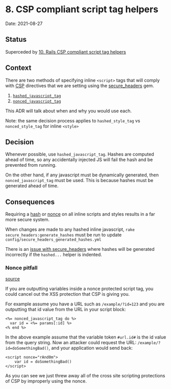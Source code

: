 # 8. CSP compliant script tag helpers

Date: 2021-08-27

## Status

Superceded by [10. Rails CSP compliant script tag helpers](0010-rails-csp-compliant-script-tag-helpers.md)

## Context

There are two methods of specifying inline `<script>` tags that will comply with [CSP](https://content-security-policy.com/)
directives that we are setting using the [secure_headers](https://github.com/github/secure_headers) gem.

1. [`hashed_javascript_tag`](https://github.com/github/secure_headers/blob/main/docs/hashes.md)
1. [`nonced_javascript_tag`](https://github.com/github/secure_headers/blob/8e28012493298c622cf811b6ea1fa8a198062f35/lib/secure_headers/view_helper.rb#L31)

This ADR will talk about when and why you would use each.

Note: the same decision process applies to `hashed_style_tag` vs `nonced_style_tag` for inline `<style>`

## Decision

Whenever possible, use `hashed_javascript_tag`. Hashes are computed ahead of time, so any accidentally injected JS
will fail the hash and be prevented from running.

On the other hand, if any javascript must be dynamically generated, then `nonced_javascript_tag` must be used. This is because hashes must be generated ahead of time.

## Consequences

Requiring a [hash](https://content-security-policy.com/hash/) or [nonce](https://content-security-policy.com/nonce/) on all inline scripts and styles results in a far more secure system.

When changes are made to any hashed inline javascript, `rake secure_headers:generate_hashes` must be run to update `config/secure_headers_generated_hashes.yml`

There is an [issue with secure_headers](https://github.com/github/secure_headers/issues/432) where hashes will be generated incorrectly if the `hashed...` helper is indented.

### Nonce pitfall

[source](https://content-security-policy.com/nonce/#:~:text=Avoid%20this%20common%20nonce%20mistake)

If you are outputting variables inside a nonce protected script tag, you could cancel out the XSS protection that CSP is giving you.

For example assume you have a URL such as `/example/?id=123` and you are outputting that id value from the URL in your script block:

```
<%= nonced_javascript_tag do %>
  var id = <%= params[:id] %>
<% end %>
```

In the above example assume that the variable token `#url.id#` is the id value from the query string. Now an attacker could request the URL: `/example/?id=doSomethingBad()`, and your application would send back:

```
<script nonce="rAnd0m">
	var id = doSomethingBad()
</script>
```

As you can see we just threw away all of the cross site scripting protections of CSP by improperly using the nonce.
